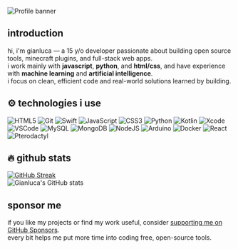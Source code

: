 ![Profile banner](https://i.imgur.com/VNP2tTx.gif)

## introduction

hi, i'm gianluca — a 15 y/o developer passionate about building open source tools, minecraft plugins, and full-stack web apps.  
i work mainly with **javascript**, **python**, and **html/css**, and have experience with **machine learning** and **artificial intelligence**.  
i focus on clean, efficient code and real-world solutions learned by building.

## ⚙️ technologies i use

![HTML5](https://img.shields.io/badge/html5-%23E34F26.svg?style=for-the-badge&logo=html5&logoColor=white)
![Git](https://img.shields.io/badge/git-%23F05033.svg?style=for-the-badge&logo=git&logoColor=white)
![Swift](https://img.shields.io/badge/swift-FA7343.svg?style=for-the-badge&logo=swift&logoColor=white)
![JavaScript](https://img.shields.io/badge/javascript-%23323330.svg?style=for-the-badge&logo=javascript&logoColor=%23F7DF1E)
![CSS3](https://img.shields.io/badge/css3-%231572B6.svg?style=for-the-badge&logo=css3&logoColor=white)
![Python](https://img.shields.io/badge/python-3776AB.svg?style=for-the-badge&logo=python&logoColor=white)
![Kotlin](https://img.shields.io/badge/kotlin-7F52FF.svg?style=for-the-badge&logo=kotlin&logoColor=white)
![Xcode](https://img.shields.io/badge/xcode-147EFB.svg?style=for-the-badge&logo=xcode&logoColor=white)
![VSCode](https://img.shields.io/badge/VSCode-007ACC.svg?style=for-the-badge&logo=visual-studio-code&logoColor=white)
![MySQL](https://img.shields.io/badge/mysql-%2300f.svg?style=for-the-badge&logo=mysql&logoColor=white)
![MongoDB](https://img.shields.io/badge/mongodb-4EA94B.svg?style=for-the-badge&logo=mongodb&logoColor=white)
![NodeJS](https://img.shields.io/badge/node.js-6DA55F.svg?style=for-the-badge&logo=node.js&logoColor=white)
![Arduino](https://img.shields.io/badge/arduino-00979D.svg?style=for-the-badge&logo=arduino&logoColor=white)
![Docker](https://img.shields.io/badge/docker-2496ED.svg?style=for-the-badge&logo=docker&logoColor=white)
![React](https://img.shields.io/badge/react-%2320232a.svg?style=for-the-badge&logo=react&logoColor=%2361DAFB)
![Pterodactyl](https://img.shields.io/badge/pterodactyl-181717.svg?style=for-the-badge&logo=github&logoColor=white)

## 🔥 github stats

[![GitHub Streak](https://streak-stats.demolab.com?user=Gianlu1107&theme=tokyonight)](https://streak-stats.demolab.com/?user=Gianlu1107)  
![Gianluca's GitHub stats](https://github-readme-stats.vercel.app/api?username=Gianlu1107&show_icons=true&theme=tokyonight)

## sponsor me

if you like my projects or find my work useful, consider [supporting me on GitHub Sponsors](https://github.com/sponsors/Gianlu1107).  
every bit helps me put more time into coding free, open-source tools.
